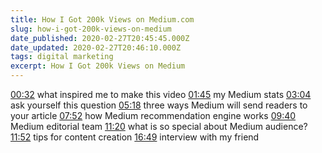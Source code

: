 ```yaml
---
title: How I Got 200k Views on Medium.com
slug: how-i-got-200k-views-on-medium
date_published: 2020-02-27T20:45:45.000Z
date_updated: 2020-02-27T20:46:10.000Z
tags: digital marketing
excerpt: How I Got 200k Views on Medium
---
```


[00:32](https://www.youtube.com/watch?v=vbZkNu0W178&amp;t=32s) what inspired me to make this video 
[01:45](https://www.youtube.com/watch?v=vbZkNu0W178&amp;t=105s) my Medium stats
[03:04](https://www.youtube.com/watch?v=vbZkNu0W178&amp;t=184s) ask yourself this question 
[05:18](https://www.youtube.com/watch?v=vbZkNu0W178&amp;t=318s) three ways Medium will send readers to your article
[07:52](https://www.youtube.com/watch?v=vbZkNu0W178&amp;t=472s) how Medium recommendation engine works 
[09:40](https://www.youtube.com/watch?v=vbZkNu0W178&amp;t=580s) Medium editorial team
[11:20](https://www.youtube.com/watch?v=vbZkNu0W178&amp;t=680s) what is so special about Medium audience? 
[11:52](https://www.youtube.com/watch?v=vbZkNu0W178&amp;t=712s) tips for content creation 
[16:49](https://www.youtube.com/watch?v=vbZkNu0W178&amp;t=1009s) interview with my friend
